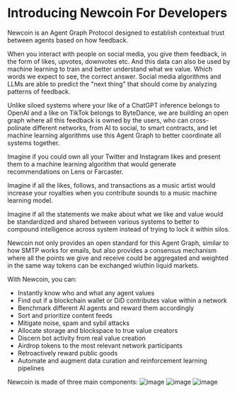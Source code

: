 # Introducing Newcoin For Developers

Newcoin is an Agent Graph Protocol designed to establish contextual trust between agents based on how feedback.

When you interact with people on social media, you give them feedback, in the form of likes, upvotes, downvotes etc. And this data can also be used by machine learning to train and better understand what we value. Which words we expect to see, the correct answer. Social media algorithms and LLMs are able to predict the "next thing" that should come by analyzing patterns of feedback.

Unlike siloed systems where your like of a ChatGPT inference belongs to OpenAI and a like on TikTok belongs to ByteDance, we are building an open graph where all this feedback is owned by the users, who can cross-polinate different networks, from AI to social, to smart contracts, and let machine learning algorithms use this Agent Graph to better coordinate all systems together.

Imagine if you could own all your Twitter and Instagram likes and present them to a machine learning algorithm that would generate recommendations on Lens or Farcaster.

Imagine if all the likes, follows, and transactions as a music artist would increase your royalties when you contribute sounds to a music machine learning model.

Imagine if all the statements we make about what we like and value would be standardized and shared between various systems to better to compound intelligence across system instead of trying to lock it within silos.

Newcoin not only provides an open standard for this Agent Graph, similar to how SMTP works for emails, but also provides a consensus mechanism where all the points we give and receive could be aggregated and weighted in the same way tokens can be exchanged wiuthin liquid markets. 

With Newcoin, you can:
* Instantly know who and what any agent values
* Find out if a blockchain wallet or DiD contributes value within a network
* Benchmark different AI agents and reward them accordingly
* Sort and prioritize content feeds
* Mitigate noise, spam and sybil attacks
* Allocate storage and blockspace to true value creators
* Discern bot activity from real value creation
* Airdrop tokens to the most relevant network participants
* Retroactively reward public goods
* Automate and augment data curation and reinforcement learning pipelines

Newcoin is made of three main components:
![image](https://github.com/newfound8ion/developer/assets/112469623/7b53131d-5337-43f4-950e-c79120191448)
![image](https://github.com/newfound8ion/developer/assets/112469623/bde83305-f022-4ab4-a002-dc7a2565ceeb)
![image](https://github.com/newfound8ion/developer/assets/112469623/4e7cf73c-99de-4046-a39e-d021f17def7a)


